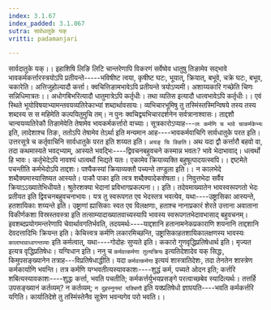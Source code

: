 ```yaml
---
index: 3.1.67
index_padded: 3.1.067
sutra: सार्वधातुके यक्
vritti: padamanjari

---
```

सार्वदातुके यक्।। इहाशिषि लिङि लिटि चान्तरेणापि विकरणं सर्वेष्वेव धातुषु तिङामेव सद्भावे भावकर्मकर्त्तारस्त्रयोऽपि प्रतीयन्ते-----भविषीष्ट त्वया, कृषीष्ट घटः, भूयात्, क्रियात्, बभूवे, चक्रे घटः, बभूव, चकारेति। अत्तिजुहोल्यादौ कर्त्ता। 
क्वचित्तिङामभावेऽपि प्रतीयन्ते त्रयोऽप्यमी।
अशाय्यकारि गच्छेति चिणः सन्निधिमात्रतः।।
अधोगबिभरित्यादौ धातुमात्रेऽपि कर्तृधीः।
तथा व्यतिस इत्यादौ धात्वभावेऽपि कर्तृधीः।।
एवं स्थिते भूयोविषयाभ्यामन्तवयव्यतिरेकाभ्यां शब्दार्थावसायः। व्यभिचारभूमिषु तु तस्मिंस्तस्मिन्विषये तस्य तस्य शब्दस्य स स महिमेति कल्पयितुमुचि तम्। न पुनः क्वचिद्व्यभिचारदर्शनेन सर्वत्रानाश्वासः। ताद्दशौ चान्वयव्यतिरेकौ तिङामेवेति तेषामेव भावकर्मकर्त्तारो वाच्याः। सूत्रकारोऽप्याह---`लः कर्मणि च भावे चाकर्मकेभ्यः` इति, लादेशाश्च तिङः, ततोऽपि तेषामेव तेऽर्था इति मन्यमान आह----भावकर्मवाचिगि सार्वधातुके परत इति। उत्तरसूत्रे च कर्तृवाचिनि सार्वधातुके परत इति शय्यत इति। `अयङ् चि क्ङिति`। अथ यदा द्वौ कर्त्तारौ बहवो वा, तदा कथमास्यते भवद्भ्याम्, आस्यते भवद्भिः----द्विवचनबहुवचने कस्मान्न भवतः? भावे भेदाभावाद्। धत्वर्थो हि भावः। 
कर्तृभेदेऽपि नावश्यं धात्वर्थो भिद्यते यतः।
एकामेव क्रियाव्यक्ति बहुषूत्पादयत्स्वपि।।
द्दष्टमेते पचन्तीति कर्मभेदोऽपि ताद्दशः।
पश्यैकस्यां क्रियाव्यक्तौ पच्यन्ते तण्डुला इति।।
न कालभेदे शब्दैक्यमास्यासिष्यत आस्यते।
पाकौ पाका इति त्वत्र शब्दैक्यादेकशेषता।।
निवुत्तभेदा सर्वैव क्रियाऽऽख्यातेभिधीयते।
श्रुतेरशक्या भेदानां प्रविभागप्रकल्पना।। इति। 
तदेवमाख्यातेन भावस्वरूपगतो भेदः प्रतीयत इति द्विवचनबहुवचनाभावः। यत्र तु स्वरूपगत एव भेदस्तत्र भवत्येव, यथा----उष्ट्रासिका आस्यन्ते, हतशायिकाः शय्यन्ते इति। उष्ट्राणां ह्यासिकाः स्वत एव विलक्षणाः, हताश्च नानाप्रकारं शेरते उत्ताना अवाताना विकीर्णकशा विस्रस्तवस्त्रा इति तत्साम्यादाख्यातवाच्यस्यापि भावस्य स्वरूपगतभेदावभासाद् बहुवचनम्। इवशब्दप्रयोगमन्तरेणापि चेवार्थावगतिर्भवति, तदयमर्थः----याद्दशानि हतानामनेकप्रकाराणि शयनानि ताद्दशानि देवदत्तादिभिः क्रियन्त इति। केचित्त्वत्र कर्मणि लकारमिच्छन्ति, उष्ट्रासिकाहतशायिकालक्षणस्य भावस्यः `कालाभावाध्वगन्तव्याः` इति कर्मत्वात्, यथा----गोदोहः सुप्यते इति।
ककारो गुणवृद्धिप्रतिषेधार्थ इति। मृज्यत इत्यत्र वृद्धिप्रतिषेधः। यग्विधान इति। ननु च `कर्मवत्कर्मणा तुल्यक्रियः` इत्यतिदेशादेव यक् सिद्धः, किमुपसङ्ख्यानेन तत्राह---विप्रतिषेधाद्धीति। यदा `कर्मवत्कर्मणा` इत्ययं शास्त्रातिदेशः, तदा तेनतेन शास्त्रेण कर्मकार्याणि भवन्ति। तत्र कर्मणि यग्भवतीत्यस्यावकाशः----शुद्धं कर्म, पच्यते ओदन इति; कर्त्तरि शबित्यस्यावकाशः----शुद्धः कर्त्ता, भवति पचतीति; कर्मकर्त्तर्युभयप्रसङ्गे परत्वाच्छबेव स्यादित्यर्थः। तत्तर्हि उपसङ्ख्यानं कर्तव्यम्? न कर्तव्यम्; `न दुहस्नुनमां यक्चिणौ` इति यक्प्रतिषेधो ज्ञापयति----भवति कर्मकर्त्तरि यगिति। कार्यातिदेशे तु तस्मिंस्तेनैव सूत्रेण भवन्यगेव परो भवति।।